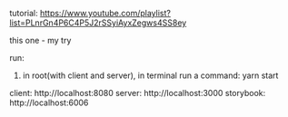 tutorial: https://www.youtube.com/playlist?list=PLnrGn4P6C4P5J2rSSyiAyxZegws4SS8ey

this one - my try

run: 
1. in root(with client and server), in terminal run a command: yarn start

client: http://localhost:8080
server: http://localhost:3000
storybook: http://localhost:6006